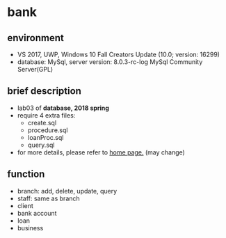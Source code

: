 # bank
## environment
- VS 2017, UWP, Windows 10 Fall Creators Update (10.0; version: 16299)
- database: MySql, server version: 8.0.3-rc-log MySql Community Server(GPL)

## brief description
- lab03 of **database, 2018 spring**
- require 4 extra files:
  - create.sql
  - procedure.sql
  - loanProc.sql
  - query.sql
- for more details, please refer to [home page.](http://staff.ustc.edu.cn/~jpq/courses/db/db-lab03.pdf) (may change)

## function
- branch: add, delete, update, query
- staff: same as branch
- client
- bank account
- loan
- business
